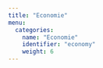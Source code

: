 ```yaml
---
title: "Economie"
menu:
  categories:
    name: "Economie"
    identifier: "economy"
    weight: 6
---
```

